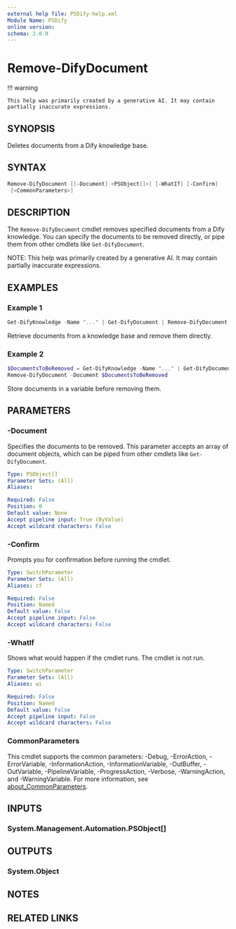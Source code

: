 ```yaml
---
external help file: PSDify-help.xml
Module Name: PSDify
online version:
schema: 2.0.0
---
```


# Remove-DifyDocument

!!! warning

    This help was primarily created by a generative AI. It may contain partially inaccurate expressions.

## SYNOPSIS

Deletes documents from a Dify knowledge base.

## SYNTAX

```powershell
Remove-DifyDocument [[-Document] <PSObject[]>] [-WhatIf] [-Confirm]
 [<CommonParameters>]
```

## DESCRIPTION

The `Remove-DifyDocument` cmdlet removes specified documents from a Dify knowledge. You can specify the documents to be removed directly, or pipe them from other cmdlets like `Get-DifyDocument`.

NOTE: This help was primarily created by a generative AI. It may contain partially inaccurate expressions.

## EXAMPLES

### Example 1

```powershell
Get-DifyKnowledge -Name "..." | Get-DifyDocument | Remove-DifyDocument
```

Retrieve documents from a knowledge base and remove them directly.

### Example 2

```powershell
$DocumentsToBeRemoved = Get-DifyKnowledge -Name "..." | Get-DifyDocument
Remove-DifyDocument -Document $DocumentsToBeRemoved
```

Store documents in a variable before removing them.

## PARAMETERS

### -Document

Specifies the documents to be removed. This parameter accepts an array of document objects, which can be piped from other cmdlets like `Get-DifyDocument`.

```yaml
Type: PSObject[]
Parameter Sets: (All)
Aliases:

Required: False
Position: 0
Default value: None
Accept pipeline input: True (ByValue)
Accept wildcard characters: False
```

### -Confirm

Prompts you for confirmation before running the cmdlet.

```yaml
Type: SwitchParameter
Parameter Sets: (All)
Aliases: cf

Required: False
Position: Named
Default value: False
Accept pipeline input: False
Accept wildcard characters: False
```

### -WhatIf

Shows what would happen if the cmdlet runs. The cmdlet is not run.

```yaml
Type: SwitchParameter
Parameter Sets: (All)
Aliases: wi

Required: False
Position: Named
Default value: False
Accept pipeline input: False
Accept wildcard characters: False
```

### CommonParameters

This cmdlet supports the common parameters: -Debug, -ErrorAction, -ErrorVariable, -InformationAction, -InformationVariable, -OutBuffer, -OutVariable, -PipelineVariable, -ProgressAction, -Verbose, -WarningAction, and -WarningVariable. For more information, see [about_CommonParameters](http://go.microsoft.com/fwlink/?LinkID=113216).

## INPUTS

### System.Management.Automation.PSObject[]

## OUTPUTS

### System.Object

## NOTES

## RELATED LINKS
